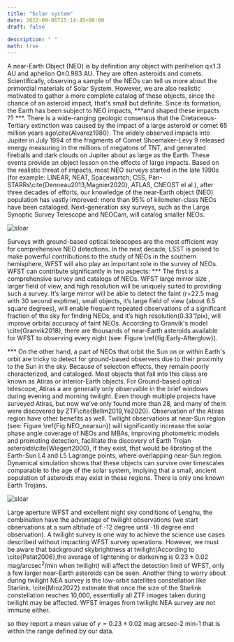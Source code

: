```yaml
---
title: "Solar system"
date: 2022-09-06T15:14:45+08:00
draft: false
 
description: " "
math: true
---
```


A near-Earth Object (NEO) is by definition any object with perihelion q$\leq$1.3 AU and aphelion Q$\geq$0.983 AU. They are often asteroids and comets. Scientifically, observing a sample of the NEOs can tell us more about the primordial materials of Solar System. However, we are also realistic motivated to gather a more complete catalog of these objects, since the chance of an asteroid impact, that's small but definite. Since its formation, the Earth has been subject to NEO impacts, ***and shaped these impacts ?? ***. There is a wide-ranging geologic consensus that the Cretaceous-Tertiary extinction was caused by the impact of a large asteroid or comet 65 million years ago\cite{Alvarez1980}.  The widely observed impacts into Jupiter in July 1994 of the fragments of Comet Shoemaker-Levy 9 released energy measuring in the millions of megatons of TNT, and generated fireballs and dark clouds on Jupiter about as large as the Earth. These events provide an object lesson on the effects of large impacts. Based on the realistic threat of impacts, most NEO surveys started in the late 1990s (for example: LINEAR, NEAT, Spacewartch, CSS,  Pan-STARRs\cite{Denneau2013,Magnier2020}, ATLAS, CNEOST el al.), after three decades of efforts, our knowledge of the near-Earth object (NEO) population has vastly improved: more than 95\% of kilometer-class NEOs have been cataloged.  Next-generation sky surveys, such as the Large Synoptic Survey Telescope and NEOCam, will catalog smaller NEOs. 

![sloar](/images/figs_Sloar_System/neo_nearsun.png)

Surveys with ground-based optical telescopes are the most efficient way for comprehensive NEO detections. In the next decade, LSST is poised to make powerful contributions to the study of NEOs in the southern hemisphere, WFST will also play an important role in the survey of NEOs. WFST can contribute significantly in two aspects: *** The first is a comprehensive survey and catalogs of NEOs. WFST large mirror size , larger field of view, and high resolution will be uniquely suited to providing such a survey. It’s large mirror will be able to detect the faint (r=22.5 mag with 30 second exptime), small objects,  it’s large field of view (about 6.5 square degrees), will enable frequent repeated observations of a significant fraction of the sky for finding NEOs, and it’s high resolution(0.33’’/pix), will improve orbital accuracy of faint NEOs. According to Granvik's model \cite{Granvik2018}, there are thousands of near-Earth asteroids available for WFST to observing every night (see: Figure \ref{fig:Early-Afterglow}).

*** On the other hand, a part of NEOs that orbit the Sun on or within Earth's orbit are tricky to detect for ground-based observers due to their proximity to the Sun in the sky. Because of selection effects, they remain poorly characterized, and cataloged. Most objects that fall into this class are known as Atiras or interior-Earth objects. For Ground-based optical telescope, Atiras a are generally only observable in the brief windows during evening and morning twilight. Even though multiple projects have surveyed Atiras, but now we've only found more than 28, and many of them were discovered by ZTF\cite{Bellm2019,Ye2020}. Observation of the Atiras region have other benefits as well. Twilight observations at near-Sun region (see: Figure \ref{Fig:NEO_nearsun}) will significantly increase the solar phase angle coverage of NEOs and MBAs, improving photometric models and promoting detection, facilitate the discovery of Earth Trojan asteroids\cite{Wiegert2000}, if they exist, that would be librating at the Earth-Sun L4 and L5 Lagrange points, where overlapping near-Sun region. Dynamical simulation shows that these objects can survive over timescales comparable to the age of the solar system, implying that a small, ancient population of asteroids may exist in these regions. There is only one known Earth Trojans. 

![sloar](/images/figs_Sloar_System/neo1.png)

Large aperture WFST and excellent night sky conditions of Lenghu, the combination have the advantage of twilight observations (we start observations at a sum altitude of -12 degree until -18 degree end observation). A twilight survey is one way to achieve the science use cases described without impacting WFST survey operations. However, we must be aware that background skybrightness at twilight(According to \cite{Patat2006},the average of lightening or darkening is $0.23\pm 0.02$ mag/arcsec$^2$/min when twilight) will affect the detection limit of WFST, only a few larger near-Earth asteroids can be seen. Another thing to worry about during twilight NEA survey is the low-orbit satellites constellation like Starlink. \cite{Mroz2022} estimate that once the size of the Starlink constellation reaches 10,000, essentially all ZTF images taken during twilight may be affected. WFST images from twilight NEA survey are not immune either.

so they report a mean value of $\gamma = 0.23 \pm 0.02$ mag arcsec-2 min-1 that is within the range defined by our data.

